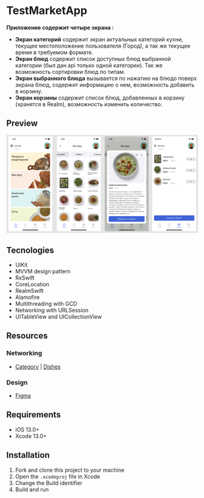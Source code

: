# TestMarketApp

**Приложение содержит четыре экрана :** 
 * **Экран категорий** содержит экран актуальных категорий кухни, текущее местоположение пользователя (Город), а так же текущее время в требуемом формате.
 * **Экран блюд** содержит список доступных блюд выбранной категории (был дан api только одной категории). Так же возможность сортировки блюд по типам. 
 * **Экран выбранного блюда** вызывается по нажатию на блюдо поверх экрана блюд, содержит информацию о нем, возможность добавить в корзину.
 * **Экран корзины** содержит список блюд, добавленных в корзину (хранятся в Realm), возможность изменить количество.
 
## Preview
![Screen](https://github.com/GregoryDushin/TestMarketApp/blob/main/TestAppVisuality.png?raw=true)

## Tecnologies

* UIKit
* MVVM design pattern
* RxSwift
* CoreLocation
* RealmSwift
* Alamofire
* Multithreading with GCD
* Networking with URLSession
* UITableView and UICollectionView

## Resources
### Networking
* [Category](https://run.mocky.io/v3/058729bd-1402-4578-88de-265481fd7d54) | [Dishes](https://run.mocky.io/v3/aba7ecaa-0a70-453b-b62d-0e326c859b3b)
### Design
* [Figma](https://www.figma.com/file/fSVhgQTluvoqkAa6ZnpQQO/%D0%A2%D0%B5%D1%81%D1%82%D0%BE%D0%B2%D0%BE%D0%B5-%D0%BF%D1%80%D0%B8%D0%BB%D0%BE%D0%B6%D0%B5%D0%BD%D0%B8%D0%B5_ios?type=design&node-id=0%3A1&mode=design&t=i8rS3cLLnEqkBIgg-1) 

## Requirements
* iOS 13.0+
* Xcode 13.0+

## Installation
1. Fork and clone this project to your machine
2. Open the `.xcodeproj` file in Xcode
3. Change the Build identifier
4. Build and run
